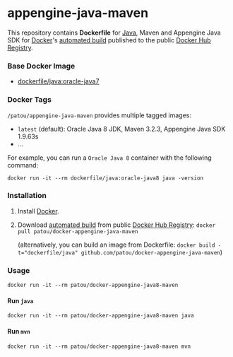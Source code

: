 appengine-java-maven
===========================

This repository contains **Dockerfile** for [Java](https://www.java.com/), Maven and Appengine Java SDK for [Docker](https://www.docker.com/)'s [automated build](https://hub.docker.com/r/patou/docker-appengine-java8-maven) published to the public [Docker Hub Registry](https://registry.hub.docker.com/).

### Base Docker Image

* [dockerfile/java:oracle-java7](http://dockerfile.github.io/#/java)


### Docker Tags

`/patou/appengine-java-maven` provides multiple tagged images:

* `latest` (default): Oracle Java 8 JDK, Maven 3.2.3, Appengine Java SDK 1.9.63s
* ...

For example, you can run a `Oracle Java 8` container with the following command:

    docker run -it --rm dockerfile/java:oracle-java8 java -version


### Installation

1. Install [Docker](https://www.docker.com/).

2. Download [automated build](https://registry.hub.docker.com/u/ciandtsoftware/appengine-java-maven/) from public [Docker Hub Registry](https://registry.hub.docker.com/): `docker pull patou/docker-appengine-java-maven`

   (alternatively, you can build an image from Dockerfile: `docker build -t="dockerfile/java" github.com/patou/docker-appengine-java-maven`)


### Usage

    docker run -it --rm patou/docker-appengine-java8-maven

#### Run `java`

    docker run -it --rm patou/docker-appengine-java8-maven java

#### Run `mvn`

    docker run -it --rm patou/docker-appengine-java8-maven mvn
